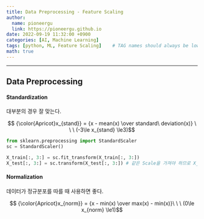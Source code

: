 ```yaml
---
title: Data Preprocessing - Feature Scaling
author:
  name: pioneergu
  link: https://pioneergu.github.io
date: 2022-09-19 11:32:00 +0900
categories: [AI, Machine Learning]
tags: [python, ML, Feature Scaling]    # TAG names should always be lowercase
math: true
---
```


---
## **Data Preprocessing**

#### **Standardization**
대부분의 경우 잘 맞는다.

$$ {\color{Apricot}x_{stand}} = {x - mean(x) \over standard\ deviation(x)} \ \ \ (-3\le x_{stand} \le3)$$

```python
from sklearn.preprocessing import StandardScaler
sc = StandardScaler()

X_train[:, 3:] = sc.fit_transform(X_train[:, 3:])
X_test[:, 3:] = sc.transform(X_test[:, 3:]) # 같은 Scale을 가져야 하므로 X_test는 fit method 안쓴다.
```

#### **Normalization**
데이터가 정규분포를 따를 때 사용하면 좋다.  

$$ {\color{Apricot}x_{norm}} = {x - min(x) \over max(x) - min(x)}\ \ \ (0\le x_{norm} \le1)$$



  
